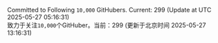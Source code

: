 Committed to Following `10,000` GitHubers. Current: <!-- FOLLOWING_COUNT -->299<!-- FOLLOWING_COUNT --> (Update at UTC <!-- LAST_UPDATED -->2025-05-27 05:16:31<!-- LAST_UPDATED -->)<br>
致力于关注`10,000`个GitHuber。当前：<!-- FOLLOWING_COUNT -->299<!-- FOLLOWING_COUNT --> (更新于北京时间 <!-- LAST_UPDATED_CST -->2025-05-27 13:16:31<!-- LAST_UPDATED_CST -->)
